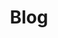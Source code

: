 ---
layout: home
permalink: /articles/index.html
title: "Blog"
tags: [blog, graphic design]
image:
  feature: typewriter.jpg
---